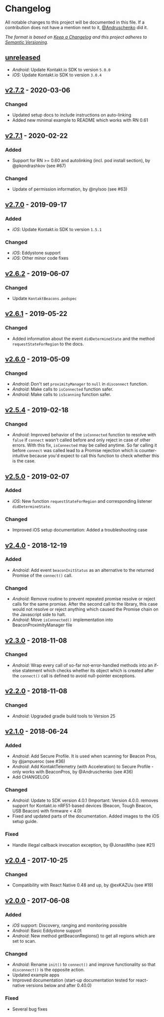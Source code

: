 # Changelog

All notable changes to this project will be documented in this file. If a contribution does not have a mention next to it, [@Andruschenko](https://github.com/Andruschenko) did it.

_The format is based on [Keep a Changelog](http://keepachangelog.com/) and this project adheres to [Semantic Versioning](http://semver.org/)._

## [unreleased]

- _Android_: Update Kontakt.io SDK to version `5.0.0`
- _iOS_: Update Kontakt.io SDK to version `3.0.4`

## [v2.7.2] - 2020-03-06

### Changed

- Updated setup docs to include instructions on auto-linking
- Added new minimal example to README which works with RN 0.61

## [v2.7.1] - 2020-02-22

### Added

- Support for RN >= 0.60 and autolinking (incl. pod install section), by @pkondrashkov (see #67)

### Changed

- Update of permission information, by @nylsoo (see #63)

## [v2.7.0] - 2019-09-17

### Added

- _iOS_: Update Kontakt.io SDK to version `1.5.1`

### Changed

- _iOS_: Eddystone support
- _iOS_: Other minor code fixes

## [v2.6.2] - 2019-06-07

### Changed

- Update `KontaktBeacons.podspec`

## [v2.6.1] - 2019-05-22

### Changed

- Added information about the event `didDetermineState` and the method `requestStateForRegion` to the docs.

## [v2.6.0] - 2019-05-09

### Changed

- _Android_: Don't set `proximityManager` to `null` in `disconnect` function.
- _Android_: Make calls to `isConnected` function safer.
- _Android_: Make calls to `isScanning` function safer.

## [v2.5.4] - 2019-02-18

### Changed

- _Android_: Improved behavior of the `isConnected` function to resolve with `false` if `connect` wasn't called before and only reject in case of other errors. With this fix, `isConnected` may be called anytime. So far calling it before `connect` was called lead to a Promise rejection which is counter-intuitive because you'd expect to call this function to check whether this is the case.

## [v2.5.0] - 2019-02-07

### Added

- _iOS_: New function `requestStateForRegion` and corresponding listener `didDetermineState`.

### Changed

- Improved iOS setup documentation: Added a troubleshooting case

## [v2.4.0] - 2018-12-19

### Added

- _Android_: Add event `beaconInitStatus` as an alternative to the returned Promise of the `connect()` call.

### Changed

- _Android_: Remove routine to prevent repeated promise resolve or reject calls for the same promise. After the second call to the library, this case would not resolve or reject anything which caused the Promise chain on the Javascript side to halt.
- _Android_: Move `isConnected()` implementation into BeaconProximityManager file

## [v2.3.0] - 2018-11-08

### Changed

- _Android_: Wrap every call of so-far not-error-handled methods into an if-else statement which checks whether its object which is created after the `connect()` call is defined to avoid null-pointer exceptions.

## [v2.2.0] - 2018-11-08

### Changed

- _Android_: Upgraded gradle build tools to Version 25

## [v2.1.0] - 2018-06-24

### Added

- _Android_: Add Secure Profile. It is used when scanning for Beacon Pros, by @jampueroc (see #36)
- _Android_: Add KontaktTelemetry (with Acceleration) to Secure Profile - only works with BeaconPros, by @Andruschenko (see #36)
- Add CHANGELOG

### Changed

- _Android_: Update to SDK version 4.0.1 (Important: Version 4.0.0. removes support for Kontakt.io nRF51-based devices (Beacon, Tough Beacon, USB Beacon) with firmware < 4.0)
- Fixed and updated parts of the documentation. Added images to the iOS setup guide.

### Fixed

- Handle illegal callback invocation exception, by @JonasWho (see #21)

## [v2.0.4] - 2017-10-25

### Changed

- Compatibility with React Native 0.48 and up, by @exKAZUu (see #19)

## [v2.0.0] - 2017-06-08

### Added

- _iOS_ support: Discovery, ranging and monitoring possible
- _Android_: Basic Eddystone support
- _Android_: New method getBeaconRegions() to get all regions which are set to scan.

### Changed

- _Android_: Rename `init()` to `connect()` and improve functionality so that `disconnect()` is the opposite action.
- Updated example apps
- Improved documentation (start-up documentation tested for react-native versions below and after 0.40.0)

### Fixed

- Several bug fixes


[unreleased]: https://github.com/Artirigo/react-native-kontaktio/compare/v2.7.2...master
[v2.7.2]: https://github.com/Artirigo/react-native-kontaktio/compare/v2.7.1...v2.7.2
[v2.7.1]: https://github.com/Artirigo/react-native-kontaktio/compare/v2.7.0...v2.7.1
[v2.7.0]: https://github.com/Artirigo/react-native-kontaktio/compare/v2.6.2...v2.7.0
[v2.6.2]: https://github.com/Artirigo/react-native-kontaktio/compare/v2.6.1...v2.6.2
[v2.6.1]: https://github.com/Artirigo/react-native-kontaktio/compare/v2.6.0...v2.6.1
[v2.6.0]: https://github.com/Artirigo/react-native-kontaktio/compare/v2.5.4...v2.6.0
[v2.5.4]: https://github.com/Artirigo/react-native-kontaktio/compare/v2.5.0...v2.5.4
[v2.5.0]: https://github.com/Artirigo/react-native-kontaktio/compare/v2.4.0...v2.5.0
[v2.4.0]: https://github.com/Artirigo/react-native-kontaktio/compare/v2.3.0...v2.4.0
[v2.3.0]: https://github.com/Artirigo/react-native-kontaktio/compare/v2.2.0...v2.3.0
[v2.2.0]: https://github.com/Artirigo/react-native-kontaktio/compare/v2.1.0...v2.2.0
[v2.1.0]: https://github.com/Artirigo/react-native-kontaktio/compare/v2.0.4...v2.1.0
[v2.0.4]: https://github.com/Artirigo/react-native-kontaktio/compare/v2.0.3...v2.0.4
[v2.0.0]: https://github.com/Artirigo/react-native-kontaktio/compare/v1.2.0...v2.0.0
